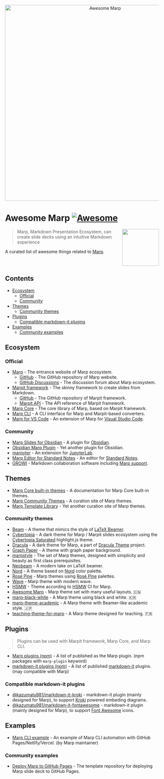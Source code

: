 <!-- lint disable awesome-git-repo-age -->

<p align="center">
  <img src="./awesome-marp.png" alt="Awesome Marp" width="640">
</p>

# Awesome Marp [![Awesome](https://awesome.re/badge-flat.svg)](https://awesome.re)

<a href="https://marp.app"><img src="https://marp.app/favicon.png" align="right" width="120" height="120" /></a>

> Marp, Markdown Presentation Ecosystem, can create slide decks using an intuitive Markdown experience

A curated list of awesome things related to [Marp].

[marp]: https://marp.app

<br clear="all" />

## Contents<!-- omit in toc -->

- [Ecosystem](#ecosystem)
  - [Official](#official)
  - [Community](#community)
- [Themes](#themes)
  - [Community themes](#community-themes)
- [Plugins](#plugins)
  - [Compatible markdown-it plugins](#compatible-markdown-it-plugins)
- [Examples](#examples)
  - [Community examples](#community-examples)

## Ecosystem

### Official

- [Marp] - The entrance website of Marp ecosystem.
  - [GitHub](https://github.com/marp-team/marp) - The GitHub repository of Marp website.
  - [GitHub Discussions](https://github.com/orgs/marp-team/discussions) - The discussion forum about Marp ecosystem.
- [Marpit framework](https://marpit.marp.app) - The skinny framework to create slides from Markdown.
  - [GitHub](https://github.com/marp-team/marpit) - The GitHub repository of Marpit framework.
  - [Marpit API](https://marpit-api.marp.app) - The API reference of Marpit framework.
- [Marp Core](https://github.com/marp-team/marp-core) - The core library of Marp, based on Marpit framework.
- [Marp CLI](https://github.com/marp-team/marp-cli) - A CLI interface for Marp and Marpit-based converters.
- [Marp for VS Code](https://github.com/marp-team/marp-vscode) - An extension of Marp for [Visual Studio Code](https://code.visualstudio.com/).

### Community

- [Marp Slides for Obsidian](https://github.com/samuele-cozzi/obsidian-marp-slides) - A plugin for [Obsidian](https://obsidian.md/).
- [Obsidian Marp Plugin](https://github.com/JichouP/obsidian-marp-plugin) - Yet another plugin for Obsidian.
- [marpyter](https://github.com/trungleduc/marpyter) - An extension for [JupyterLab](https://jupyter.org/).
- [Marp Editor for Standard Notes](https://github.com/TheodoreChu/marp-editor) - An editor for [Standard Notes](https://standardnotes.com/).
- [GROWI](https://github.com/weseek/growi/) - Markdown collaboration software including [Marp support](https://docs.growi.org/en/guide/features/presentation.html#what-are-growi-slide-and-marp-slide).

## Themes

- [Marp Core built-in themes](https://github.com/marp-team/marp-core/blob/main/themes/README.md) - A documentation for Marp Core built-in themes.
- [Marp Community Themes](https://rnd195.github.io/marp-community-themes/) - A curation site of Marp themes.
- [Marp Template Library](https://yoanbernabeu.github.io/MARP-Template-Library/) - Yet another curation site of Marp themes.

### Community themes

- [Beam](https://rnd195.github.io/marp-community-themes/theme/beam.html) - A theme that mimics the style of [LaTeX Beamer](https://www.ctan.org/pkg/beamer).
- [Cybertopia](https://github.com/noraj/cybertopia-marp) - A dark theme for Marp / Marpit slides ecosystem using the [Cybertopia Saturated](https://github.com/noraj/cybertopia-highlightjs) highlight.js theme.
- [Dracula](https://draculatheme.com/marp) - A dark theme for Marp, a part of [Dracula Theme](https://draculatheme.com/) project.
- [Graph Paper](https://rnd195.github.io/marp-community-themes/theme/graph_paper.html) - A theme with graph paper background.
- [marpstyle](https://github.com/cunhapaulo/marpstyle) - The set of Marp themes, designed with simplicity and beauty as first class prerequisites.
- [Neobeam](https//www.github.com/mikael-ros/neobeam) - A modern take on LaTeX beamer.
- [Nord](https://github.com/mastern2k3/marpit-nord-theme) - A theme based on [Nord](https://www.nordtheme.com/) color palette.
- [Rosé Pine](https://github.com/rainbowflesh/Rose-Pine-For-Marp) - Marp themes using [Rosé Pine](https://rosepinetheme.com/) palettes.
- [Wave](https://github.com/JuliusWiedemann/MarpThemeWave) - Marp theme with modern wave.
- [HSMW](https://git.hs-mittweida.de/marp/marp-theme-hsmw) - Theme according to [HSMW](https://www.hs-mittweida.de/) CI for Marp.
- [Awesome Marp](https://github.com/favourhong/Awesome-Marp) - Marp theme set with many useful layouts. 🇨🇳
- [marp-black-white](https://github.com/hyuunnn/marp-black-white) - A Marp theme using black and white. 🇰🇷
- [marp-theme-academic](https://github.com/kaisugi/marp-theme-academic) - A Marp theme with Beamer-like academic style. 🇯🇵
- [teaching-theme-for-marp](https://github.com/eyssette/teaching-theme-for-marp) - A Marp theme designed for teaching. 🇫🇷

## Plugins

> Plugins can be used with Marpit framework, Marp Core, and Marp CLI.

- [Marp plugins (npm)](https://www.npmjs.com/search?q=keywords:marp-plugin) - A list of published as the Marp plugin. (npm packages with `marp-plugin` keyword)
- [markdown-it plugins (npm)](https://www.npmjs.com/search?q=keywords:markdown-it-plugin) - A list of published [markdown-it](https://github.com/markdown-it/markdown-it) plugins. (may compatible with Marp)

<!--
### Marp plugins

This section will list Marp-specific plugins.
-->

### Compatible markdown-it plugins

- [@kazumatu981/markdown-it-kroki](https://github.com/kazumatu981/markdown-it-kroki) - markdown-it plugin (mainly designed for Marp), to support [Kroki](https://kroki.io/) powered embeding diagrams.
- [@kazumatu981/markdown-it-fontawesome](https://github.com/kazumatu981/markdown-it-fontawesome) - markdown-it plugin (mainly designed for Marp), to support [Font Awesome](https://fontawesome.com/) icons.

## Examples

- [Marp CLI example](https://github.com/yhatt/marp-cli-example) - An example of Marp CLI automation with GitHub Pages/Netlify/Vercel. (by Marp maintainer)

### Community examples

- [Deploy Marp to GitHub Pages](https://github.com/ralexander-phi/marp-to-pages) - The template repository for deploying Marp slide deck to GitHub Pages.
